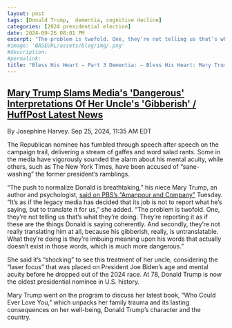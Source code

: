 ```yaml
---
layout: post
tags: [Donald Trump,  dementia, cognitive decline]
categories: [2024 presidential election]
date: 2024-09-26 08:01 PM
excerpt: "The problem is twofold. One, they’re not telling us that’s what they’re doing. They’re reporting it as if these are the things Donald is saying coherently. And secondly, they’re not really translating him at all, because his gibberish, really, is untranslatable. What they’re doing is they’re imbuing meaning upon his words that actually doesn’t exist in those words, which is much more dangerous.– Mary Trump, psychologist, and niece of Trump"
#image: 'BASEURL/assets/blog/img/.png'
#description:
#permalink:
title: "Bless His Heart – Part 3 Dementia: – Bless His Heart: Mary Trump Slams Media's 'Dangerous' Interpretations Of Her Uncle's 'Gibberish'"
---
```



## [Mary Trump Slams Media's 'Dangerous' Interpretations Of Her Uncle's 'Gibberish' / HuffPost Latest News](https://www.huffpost.com/entry/mary-trump-donald-trump-media_n_66f41197e4b01c2b5008ec52)

By Josephine Harvey. Sep 25, 2024, 11:35 AM EDT

The Republican nominee has fumbled through speech after speech on the campaign trail, delivering a stream of gaffes and word salad rants. Some in the media have vigorously sounded the alarm about his mental acuity, while others, such as The New York Times, have been accused of “sane-washing” the former president’s ramblings.

“The push to normalize Donald is breathtaking,” his niece Mary Trump, an author and psychologist, [said on PBS’s “Amanpour and Company”](https://youtu.be/x5U_IoJmJcs) Tuesday. “It’s as if the legacy media has decided that its job is not to report what he’s saying, but to translate it for us,” she added. “The problem is twofold. One, they’re not telling us that’s what they’re doing. They’re reporting it as if these are the things Donald is saying coherently. And secondly, they’re not really translating him at all, because his gibberish, really, is untranslatable. What they’re doing is they’re imbuing meaning upon his words that actually doesn’t exist in those words, which is much more dangerous.”

She said it’s “shocking” to see this treatment of her uncle, considering the “laser focus” that was placed on President Joe Biden’s age and mental acuity before he dropped out of the 2024 race. At 78, Donald Trump is now the oldest presidential nominee in U.S. history.

Mary Trump went on the program to discuss her latest book, “Who Could Ever Love You,” which unpacks her family trauma and its lasting consequences on her well-being, Donald Trump’s character and the country.
